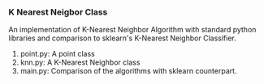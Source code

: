 ### K Nearest Neigbor Class

An implementation of K-Nearest Neighbor Algorithm with standard python libraries and comparison to sklearn's K-Nearest Neighbor Classifier.

1. point.py: A point class
2. knn.py: A K-Nearest Neighbor class
3. main.py: Comparison of the algorithms with sklearn counterpart.